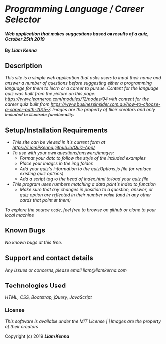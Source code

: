 # _Programming Language / Career Selector_

#### _Web application that makes suggestions based on results of a quiz, October 25th 2019_

#### By _**Liam Kenna**_

## Description

_This site is a simple web application that asks users to input their name and answer a number of questions before suggesting either a programming language for them to learn or a career to pursue. Content for the language quiz was built from the picture on this page: https://www.learneroo.com/modules/12/nodes/94 with content for the career quiz built from https://www.businessinsider.com.au/how-to-choose-a-career-path-2015-7. Images are the property of their creators and only included to illustrate functionality._

## Setup/Installation Requirements

* _This site can be viewed in it's current form at https://LiamPKenna.github.io/Quiz-App/_
* _To use with your own questions/answers/images:_
  * _Format your data to follow the style of the included examples_
  * _Place your images in the img folder._
  * _Add your quiz's information to the quizOptions.js file (or replace existing quiz options)_
  * _Add a script tag to the head of index.html to load your quiz file_
* _This program uses numbers matching a data point's index to function_
  * _Make sure that any changes in position to a question, answer, or quiz option are reflected in their number value (and in any other cards that point at them)_

_To explore the source code, feel free to browse on github or clone to your local machine_

## Known Bugs

_No known bugs at this time._

## Support and contact details

_Any issues or concerns, please email liam@liamkenna.com_

## Technologies Used

_HTML, CSS, Bootstrap, jQuery, JavaScript_

### License

*This software is available under the MIT License |*
*| Images are the property of their creators*

Copyright (c) 2019 **_Liam Kenna_**
